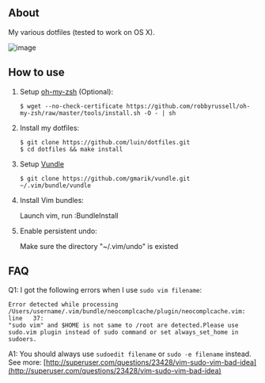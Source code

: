 ## About
My various dotfiles (tested to work on OS X).

![image](https://raw.github.com/luin/dotfiles/master/preview/vim.png)

## How to use
1. Setup [oh-my-zsh](https://github.com/robbyrussell/oh-my-zsh/) (Optional):

	```
	$ wget --no-check-certificate https://github.com/robbyrussell/oh-my-zsh/raw/master/tools/install.sh -O - | sh
	```

2. Install my dotfiles:

	```
	$ git clone https://github.com/luin/dotfiles.git
	$ cd dotfiles && make install
	```

3. Setup [Vundle](http://github.com/gmarik/vundle)

     ```
     $ git clone https://github.com/gmarik/vundle.git ~/.vim/bundle/vundle
     ```


4. Install Vim bundles:

	Launch vim, run :BundleInstall

5. Enable persistent undo:

	Make sure the directory "~/.vim/undo" is existed

## FAQ
Q1: I got the following errors when I use `sudo vim filename`:

	Error detected while processing /Users/username/.vim/bundle/neocomplcache/plugin/neocomplcache.vim:
	line   37:
	"sudo vim" and $HOME is not same to /root are detected.Please use sudo.vim plugin instead of sudo command or set always_set_home in sudoers.

A1: You should always use `sudoedit filename` or `sudo -e filename` instead. See more: [http://superuser.com/questions/23428/vim-sudo-vim-bad-idea](http://superuser.com/questions/23428/vim-sudo-vim-bad-idea)

